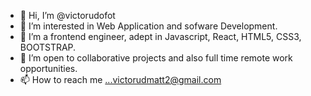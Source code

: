 - 👋 Hi, I’m @victorudofot
- 👀 I’m interested in Web Application and sofware Development.
- 🌱 I’m a frontend engineer, adept in Javascript, React, HTML5, CSS3, BOOTSTRAP. 
- 💞️ I’m open to collaborative projects and also full time remote work opportunities. 
- 📫 How to reach me ...victorudmatt2@gmail.com

<!---
victorudofot/victorudofot is a ✨ special ✨ repository because its `README.md` (this file) appears on your GitHub profile.
You can click the Preview link to take a look at your changes.
--->
